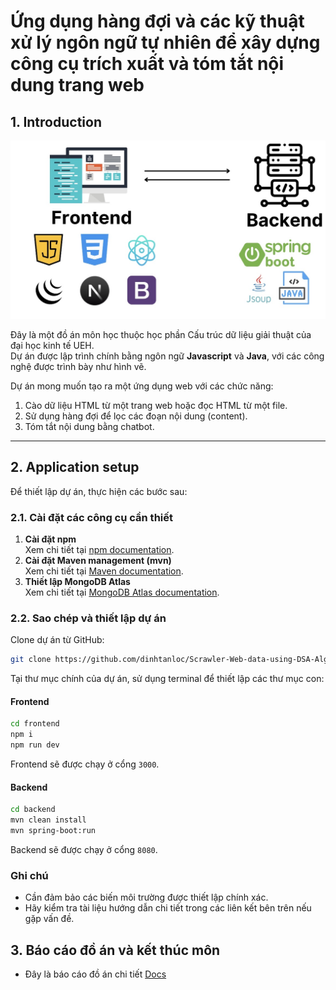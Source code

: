 # Ứng dụng hàng đợi và các kỹ thuật xử lý ngôn ngữ tự nhiên để xây dựng công cụ trích xuất và tóm tắt nội dung trang web

## 1. Introduction
![Project Overview](images/architecture.jpg)

Đây là một đồ án môn học thuộc học phần Cấu trúc dữ liệu giải thuật của đại học kinh tế UEH.  
Dự án được lập trình chính bằng ngôn ngữ **Javascript** và **Java**, với các công nghệ được trình bày như hình vẽ.  

Dự án mong muốn tạo ra một ứng dụng web với các chức năng:  
1. Cào dữ liệu HTML từ một trang web hoặc đọc HTML từ một file.  
2. Sử dụng hàng đợi để lọc các đoạn nội dung (content).  
3. Tóm tắt nội dung bằng chatbot.  

---

## 2. Application setup

Để thiết lập dự án, thực hiện các bước sau:

### 2.1. Cài đặt các công cụ cần thiết
1. **Cài đặt npm**  
   Xem chi tiết tại [npm documentation](https://docs.npmjs.com/).
2. **Cài đặt Maven management (mvn)**  
   Xem chi tiết tại [Maven documentation](https://maven.apache.org/).
3. **Thiết lập MongoDB Atlas**  
   Xem chi tiết tại [MongoDB Atlas documentation](https://www.mongodb.com/atlas).

### 2.2. Sao chép và thiết lập dự án
Clone dự án từ GitHub:
```bash
git clone https://github.com/dinhtanloc/Scrawler-Web-data-using-DSA-Algorithm.git
```

Tại thư mục chính của dự án, sử dụng terminal để thiết lập các thư mục con:

#### Frontend
```bash
cd frontend
npm i
npm run dev
```
Frontend sẽ được chạy ở cổng `3000`.

#### Backend
```bash
cd backend
mvn clean install
mvn spring-boot:run
```
Backend sẽ được chạy ở cổng `8080`.

### Ghi chú
- Cần đảm bảo các biến môi trường được thiết lập chính xác.  
- Hãy kiểm tra tài liệu hướng dẫn chi tiết trong các liên kết bên trên nếu gặp vấn đề.

## 3. Báo cáo đồ án và kết thúc môn
- Đây là báo cáo đồ án chi tiết  [Docs](Link)
